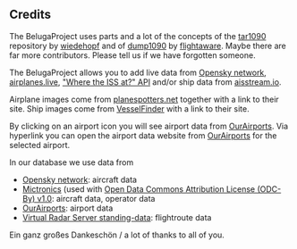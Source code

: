 ## Credits

The BelugaProject uses parts and a lot of the concepts of the [tar1090](https://github.com/wiedehopf/tar1090) repository by [wiedehopf](https://github.com/wiedehopf) and of [dump1090](https://github.com/flightaware/dump1090) by [flightaware](https://github.com/flightaware). Maybe there are far more contributors. Please tell us if we have forgotten someone. 

The BelugaProject allows you to add live data from [Opensky network](https://opensky-network.org/), [airplanes.live](https://globe.airplanes.live/), ["Where the ISS at?" API](https://wheretheiss.at/w/developer) and/or ship data from [aisstream.io](https://aisstream.io/). 

Airplane images come from [planespotters.net](https://www.planespotters.net) together with a link to their site. Ship images come from [VesselFinder](https://vesselfinder.com/) with a link to their site.

By clicking on an airport icon you will see airport data from [OurAirports](https://ourairports.com/data/). Via hyperlink you can open the airport data website from [OurAirports](https://ourairports.com/data/) for the selected airport.

In our database we use data from
- [Opensky network](https://opensky-network.org/): aircraft data
- [Mictronics](https://www.mictronics.de/aircraft-database/) (used with [Open Data Commons Attribution License (ODC-By) v1.0](http://opendatacommons.org/licenses/by/1.0/): aircraft data, operator data
- [OurAirports](https://ourairports.com/data/): airport data
- [Virtual Radar Server standing-data](https://github.com/vradarserver/standing-data): flightroute data

Ein ganz großes Dankeschön / a lot of thanks to all of you.
